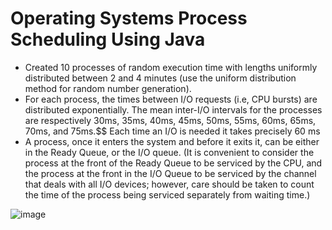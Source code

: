 # Operating Systems Process Scheduling Using Java 
- Created 10 processes of random execution time with lengths uniformly distributed between 2 and 4 minutes (use the uniform distribution method for random number generation).
- For each process, the times between I/O requests (i.e, CPU bursts) are distributed exponentially. The mean inter-I/O intervals for the processes are respectively 30ms, 35ms, 40ms, 45ms, 50ms, 55ms, 60ms, 65ms, 70ms, and 75ms.$$ Each time an I/O is needed it takes precisely 60 ms
- A process, once it enters the system and before it exits it, can be either in the Ready Queue, or the I/O queue. (It is convenient to consider the process at the front of the Ready Queue to be serviced by the CPU, and the process at the front in the I/O Queue to be serviced by the channel that deals with all I/O devices; however, care should be taken to count the time of the process being serviced separately from waiting time.)

 ![image](https://github.com/mixh/OS_Bus_Simulations/assets/63667062/9ad6b771-2796-48e2-9b0c-6232f5be7941)

